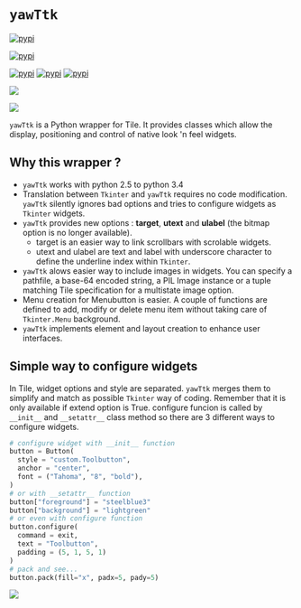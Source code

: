 # `yawTtk`
[![pypi](https://img.shields.io/pypi/l/yawTtk.svg?style=flat-square)](http://bruno.thoorens.free.fr/licences/yawttk.html)

[![pypi](https://img.shields.io/pypi/pyversions/yawTtk.svg?style=flat-square)](https://pypi.python.org/pypi/yawTtk/1.0.3)

[![pypi](https://img.shields.io/pypi/v/yawTtk.svg?style=flat-square)](https://pypi.python.org/pypi/yawTtk/1.0.3)
[![pypi](https://img.shields.io/pypi/dm/yawTtk.svg?style=flat-square)](https://pypi.python.org/pypi/yawTtk/1.0.3)
[![pypi](https://img.shields.io/badge/wheel-yes-brightgreen.svg?style=flat-square)](https://pypi.python.org/pypi/yawTtk/1.0.3)

[<img src="https://assets.gratipay.com/gratipay.svg?etag=3tGiSB5Uw_0-oWiLLxAqpQ~~" />](https://gratipay.com/yawTtk)

[![](http://img.shields.io/gratipay/user/b_py.svg?style=flat-square)](https://gratipay.com/~b_py)

`yawTtk` is a Python wrapper for Tile. It provides classes which allow the display,
positioning and control of native look 'n feel widgets.

## Why this wrapper ?
* `yawTtk` works with python 2.5 to python 3.4
* Translation between `Tkinter` and `yawTtk` requires no code modification. `yawTtk` silently ignores bad options and tries to configure widgets as `Tkinter` widgets.
* `yawTtk` provides new options : **target**, **utext** and **ulabel** (the bitmap option is no longer available).
  * target is an easier way to link scrollbars with scrolable widgets.
  * utext and ulabel are text and label with underscore character to define the underline index within `Tkinter`.
* `yawTtk` alows easier way to include images in widgets. You can specify a pathfile, a base-64 encoded string, a PIL Image instance or a tuple matching Tile specification for a multistate image option.
* Menu creation for Menubutton is easier. A couple of functions are defined to add, modify or delete menu item without taking care of `Tkinter.Menu` background.
* `yawTtk` implements element and layout creation to enhance user interfaces.

## Simple way to configure widgets 
In Tile, widget options and style are separated. `yawTtk` merges them to simplify and match as possible `Tkinter` way of coding. Remember that it is only available if extend option is True. configure funcion is called by `__init__` and `__setattr__` class method so there are 3 different ways to configure widgets.

```python
# configure widget with __init__ function
button = Button(
  style = "custom.Toolbutton",
  anchor = "center",
  font = ("Tahoma", "8", "bold"),
)
# or with __setattr__ function
button["foreground"] = "steelblue3"
button["background"] = "lightgreen"
# or even with configure function
button.configure(
  command = exit,
  text = "Toolbutton",
  padding = (5, 1, 5, 1)
)
# pack and see...
button.pack(fill="x", padx=5, pady=5)
```
<img src="http://bruno.thoorens.free.fr/yawttk/wiki/images/steelblue_button.png" />
